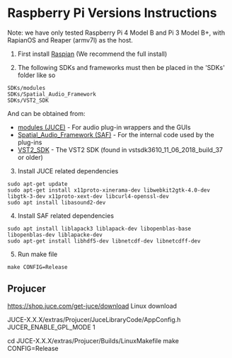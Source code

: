 # Raspberry Pi Versions Instructions

Note: we have only tested Raspberry Pi 4 Model B and Pi 3 Model B+, with RapianOS and Reaper (armv7l) as the host.

1. First install [Raspian](https://www.raspberrypi.org/downloads/raspbian/)  (We recommend the full install)

2. The following SDKs and frameworks must then be placed in the 'SDKs' folder like so

```
SDKs/modules
SDKs/Spatial_Audio_Framework
SDKs/VST2_SDK
```
And can be obtained from:

* [modules (JUCE)](https://shop.juce.com/get-juce/download) - For audio plug-in wrappers and the GUIs
* [Spatial_Audio_Framework (SAF)](https://github.com/leomccormack/Spatial_Audio_Framework) - For the internal code used by the plug-ins
* [VST2_SDK](https://github.com/steinbergmedia/vst3sdk/releases) - The VST2 SDK (found in vstsdk3610_11_06_2018_build_37 or older)

3. Install JUCE related dependencies
```
sudo apt-get update
sudo apt-get install x11proto-xinerama-dev libwebkit2gtk-4.0-dev libgtk-3-dev x11proto-xext-dev libcurl4-openssl-dev 
sudo apt install libasound2-dev
```
 
4. Install SAF related dependencies

```
sudo apt install liblapack3 liblapack-dev libopenblas-base libopenblas-dev liblapacke-dev
sudo apt-get install libhdf5-dev libnetcdf-dev libnetcdff-dev
```

5. Run make file 
```
make CONFIG=Release
```


## Projucer

https://shop.juce.com/get-juce/download
Linux download

JUCE-X.X.X/extras/Projucer/JuceLibraryCode/AppConfig.h
JUCER_ENABLE_GPL_MODE 1

cd JUCE-X.X.X/extras/Projucer/Builds/LinuxMakefile
make CONFIG=Release










